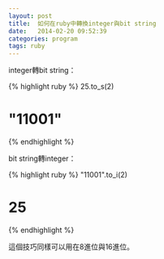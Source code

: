 ```yaml
---
layout: post
title:  如何在ruby中轉換integer與bit string
date:   2014-02-20 09:52:39
categories: program
tags: ruby
---
```


integer轉bit string：

{% highlight ruby %}
25.to_s(2)
# "11001"
{% endhighlight %}

bit string轉integer：

{% highlight ruby %}
"11001".to_i(2)
# 25
{% endhighlight %}

這個技巧同樣可以用在8進位與16進位。
